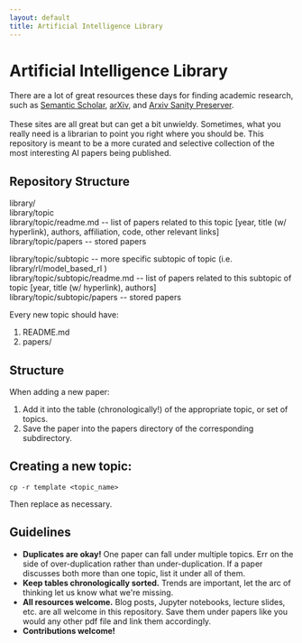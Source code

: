 ```yaml
---
layout: default
title: Artificial Intelligence Library
---
```


# Artificial Intelligence Library
There are a lot of great resources these days for finding academic research, such as <a href="semanticscholar.org">Semantic Scholar</a>, <a href="https://arxiv.org/">arXiv</a>, and <a href="http://www.arxiv-sanity.com/">Arxiv Sanity Preserver</a>.<br><br>
These sites are all great but can get a bit unwieldy.  Sometimes, what you really need is a librarian to point you right where you should be.  This repository is meant to be a more curated and selective collection of the most interesting AI papers being published.

## Repository Structure
library/<br>
library/topic<br>
library/topic/readme.md -- list of papers related to this topic [year, title (w/ hyperlink), authors, affiliation, code, other relevant links]<br>
library/topic/papers -- stored papers<br>

library/topic/subtopic -- more specific subtopic of topic (i.e. library/rl/model_based_rl )<br>
library/topic/subtopic/readme.md -- list of papers related to this subtopic of topic [year, title (w/ hyperlink), authors]<br>
library/topic/subtopic/papers -- stored papers<br>

Every new topic should have:
1. README.md
2. papers/

## Structure
When adding a new paper:
1. Add it into the table (chronologically!) of the appropriate topic, or set of topics.
2. Save the paper into the papers directory of the corresponding subdirectory.

## Creating a new topic:
```
cp -r template <topic_name>
```
Then replace as necessary.

## Guidelines
* **Duplicates are okay!**  One paper can fall under multiple topics.  Err on the side of over-duplication rather than under-duplication.  If a paper discusses both more than one topic, list it under all of them.</li>
* **Keep tables chronologically sorted.** Trends are important, let the arc of thinking let us know what we're missing.
* **All resources welcome.** Blog posts, Jupyter notebooks, lecture slides, etc. are all welcome in this repository.  Save them under papers like you would any other pdf file and link them accordingly.
* **Contributions welcome!** 

